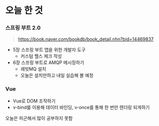 # 오늘 한 것 
### 스프링 부트 2.0 
> https://book.naver.com/bookdb/book_detail.nhn?bid=14469837

- 5장 스프링 부트 앱을 위한 개발자 도구
    - 커스텀 헬스 체크 작성
- 6장 스프링 부트로 AMQP 메시징하기
    - 래빗MQ 설치
    - 오늘은 설치만하고 내일 실습해 볼 예정 

### Vue
- Vue로 DOM 조작하기
- v-bind를 이용해 데이터 바인딩, v-once를 통해 한 번만 렌더링 되게하기

오늘은 피곤해서 많이 공부하지 못함
